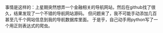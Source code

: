 事情是这样的：上星期突然想弄一个金融相关的导航网站，然后在github找了很久，结果发现了一个不错的导航网站源码。 但问题来了，我不可能手动添加几百甚至几千个网站信息到我的导航数据库里面。 于是乎，自己动手用python写了一个用正则表达式的爬虫。
